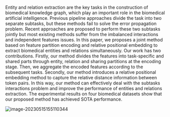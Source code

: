 Entity and relation extraction are the key tasks in the construction of biomedical knowledge graph, which play an important role in the biomedical artificial intelligence. Previous pipeline approaches divide the task into two separate subtasks, but these methods fail to solve the error propagation problem. Recent approaches are proposed to perform these two subtasks jointly but most existing methods suffer from the imbalanced interactions and independent features issues. In this paper, we proposes a joint method based on feature partition encoding and relative positional embedding to extract biomedical entities and relations simultaneously. Our work has two contributions. Firstly, our method divides the features into task-specific and shared parts through entity, relation and sharing partitions at the encoding stage. Then, we aggregate the encoded features according to the subsequent tasks. Secondly, our method introduces a relative positional embedding method to capture the relative distance information between token pairs. In this way, our method can effectively deal with the subtasks interactions problem and improve the performance of entities and relations extraction. The experimental results on four biomedical datasets show that our proposed method has achieved SOTA performance.

![image-20230515155110344](D:\Typora\image\image-20230515155110344.png)